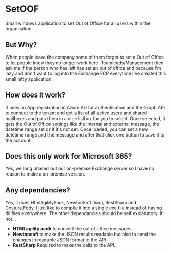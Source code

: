 # SetOOF
Small windows application to set Out of Office for all users within the organisation

## But Why?
When people leave the company some of them forget to set a Out of Office to let people know they no longer work here. Teamleads/Management then ask me if the person who has left has set an out of office and because i'm lazy and don't want to log into the Exchange ECP everytime I've created this small nifty application. 

## How does it work?
It uses an App registration in Azure AD for authentication and the Graph API to connect to the tenant and get a list of all active users and shared mailboxes and puts them in a nice listbox for you to select.
Once selected, it gets the Out of Office settings like the internal and external message, the datetime range set or if it's not set. 
Once loaded, you can set a new datetime range and the message and after that click one button to save it to the account.

## Does this only work for Microsoft 365?
Yes, we long phased out our on-premise Exchange server so I have no reason to make a on-premise version.

## Any dependancies?
Yes, it uses HtmlAgilityPack, NewtonSoft.Json, RestSharp and Costura.Fody. 
I just like to compile it into a single exe file instead of having dll files everywhere. 
The other dependancies should be self explanatory. If not...
- **HTMLagility pack** to convert the out of office messages 
- **Newtonsoft** to make the JSON results readable but also to send the changes in readable JSON format to the API
- **RestSharp** Required to make the calls to the API. 
